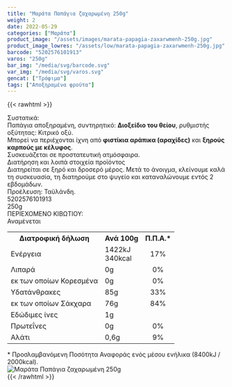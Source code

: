 ```yaml
---
title: "Μαράτα Παπάγια ζαχαρωμένη 250g"
weight: 2
date: 2022-05-29
categories: ["Μαράτα"]
product_image: "/assets/images/marata-papagia-zaxarwmenh-250g.jpg"
product_image_lowres: "/assets/low/marata-papagia-zaxarwmenh-250g.jpg"
barcode: "5202576101913"
varos: "250g"
bar_img: "/media/svg/barcode.svg"
var_img: "/media/svg/varos.svg"
gencat: ["Τρόφιμα"]
tags: ["Αποξηραμένα φρούτα"]
---
```

{{< rawhtml >}}

<div class="sload326"><div class="product"><div id="sistatika">Συστατικά:</div><div class="alltext">Παπάγια αποξηραμένη, συντηρητικό: <b>Διοξείδιο του θείου</b>, ρυθμιστής οξύτητας: Κιτρικό οξύ.<br>Μπορεί να περιέχονται ίχνη από <b>φιστίκια αράπικα (αραχίδες)</b> και <b>ξηρούς καρπούς με κέλυφος</b>.<br>Συσκευάζεται σε προστατευτική ατμόσφαιρα.</div><div id="loipa">Διατήρηση και λοιπά στοιχεία προϊόντος</div><div class="alltext">Διατηρείται σε ξηρό και δροσερό μέρος. Μετά το άνοιγμα, κλείνουμε καλά τη συσκευασία, τη διατηρούμε στο ψυγείο και καταναλώνουμε εντός 2 εβδομάδων.<br>Προέλευση: Ταϋλάνδη.</div><div id="barcode"><div id="barimage1"></div><span id="bartext">5202576101913</span></div><div id="varos"><div id="varosimage1"></div><span id="varostext">250g</span></div><div id="kivotio">ΠΕΡΙΕΧΟΜΕΝΟ ΚΙΒΩΤΙΟΥ:<br>Αναμένεται</div><div class="tabout"><table id="diatable"><tbody><tr><th>Διατροφική δήλωση</th><th>Ανά 100g</th><th>Π.Π.Α.*</th></tr><tr><td class="texr2">Ενέργεια</td><td class="texr">1422kJ<br>340kcal</td><td class="texr" style="text-align:center">17%</td></tr><tr><td class="texr2">Λιπαρά</td><td class="texr">0g</td><td class="texr" style="text-align:center">0%</td></tr><tr><td class="gray">εκ των οποίων Κορεσµένα</td><td class="gray2">0g</td><td class="gray2" style="text-align:center">0%</td></tr><tr><td class="texr2">Yδατάνθρακες</td><td class="texr">85g</td><td class="texr" style="text-align:center">33%</td></tr><tr><td class="gray">εκ των οποίων Σάκχαρα</td><td class="gray2">76g</td><td class="gray2" style="text-align:center">84%</td></tr><tr><td class="texr2">Eδώδιμες ίνες</td><td class="texr">1g</td><td class="texr" style="text-align:center"></td></tr><tr><td class="texr2">Πρωτεΐνες</td><td class="texr">0g</td><td class="texr" style="text-align:center">0%</td></tr><tr><td class="texr2">Αλάτι</td><td class="texr">0,6g</td><td class="texr" style="text-align:center">9%</td></tr></tbody></table></div><div class="alltext">* Προσλαμβανόμενη Ποσότητα Αναφοράς ενός μέσου ενήλικα (8400kJ / 2000kcal).</div><div class="pimg"><img alt="Μαράτα Παπάγια ζαχαρωμένη 250g" title="Μαράτα Παπάγια ζαχαρωμένη 250g" src="/assets/images/marata-papagia-zaxarwmenh-250g.jpg"></div></div></div>
{{< /rawhtml >}}


